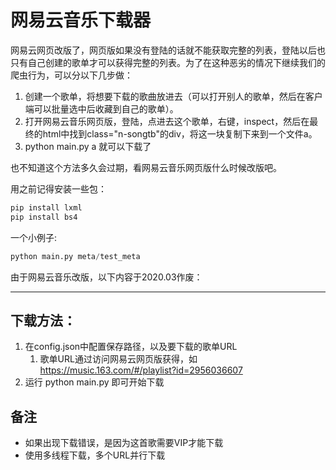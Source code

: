 # 网易云音乐下载器

网易云网页改版了，网页版如果没有登陆的话就不能获取完整的列表，登陆以后也只有自己创建的歌单才可以获得完整的列表。为了在这种恶劣的情况下继续我们的爬虫行为，可以分以下几步做：

1. 创建一个歌单，将想要下载的歌曲放进去（可以打开别人的歌单，然后在客户端可以批量选中后收藏到自己的歌单）。
2. 打开网易云音乐网页版，登陆，点进去这个歌单，右键，inspect，然后在最终的html中找到class="n-songtb"的div，将这一块复制下来到一个文件a。
3. python main.py a 就可以下载了

也不知道这个方法多久会过期，看网易云音乐网页版什么时候改版吧。

用之前记得安装一些包：

```python
pip install lxml 
pip install bs4
```

一个小例子:

```python
python main.py meta/test_meta
```

由于网易云音乐改版，以下内容于2020.03作废：

---

 ## 下载方法：

1. 在config.json中配置保存路径，以及要下载的歌单URL
   1. 歌单URL通过访问网易云网页版获得，如 https://music.163.com/#/playlist?id=2956036607
2. 运行 python main.py 即可开始下载



## 备注

- 如果出现下载错误，是因为这首歌需要VIP才能下载
- 使用多线程下载，多个URL并行下载
